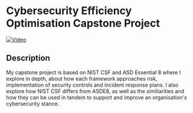 <h1>Cybersecurity Efficiency Optimisation Capstone Project</h1>

[![Video](https://img.youtube.com/vi/_8wUUt05Hhw/hqdefault.jpg)](https://www.youtube.com/watch?v=_8wUUt05Hhw)

<h2>Description</h2>
My capstone project is based on NIST CSF and ASD Essential 8 where I explore in depth, about how each framework approaches risk, implementation of security controls and incident response plans. I also explore how NIST CSF differs from ASDE8, as well as the similiarities and how they can be used in tandem to support and improve an organisation's cybersecurity stance.
<br />

